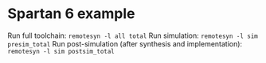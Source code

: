 # Spartan 6 example

Run full toolchain: `remotesyn -l all total`
Run simulation: `remotesyn -l sim presim_total`
Run post-simulation (after synthesis and implementation): `remotesyn -l sim postsim_total`